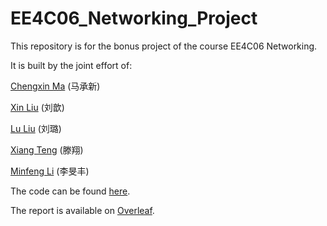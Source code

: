 # EE4C06_Networking_Project

This repository is for the bonus project of the course EE4C06 Networking.

It is built by the joint effort of:

[Chengxin Ma](https://github.com/MaChengxin) (马承新)

[Xin Liu](https://github.com/L-KID) (刘歆)

[Lu Liu](https://github.com/Nirvanall) (刘璐)

[Xiang Teng](https://github.com/Andyteng) (滕翔)

[Minfeng Li](https://github.com/lmf5103510) (李旻丰)

The code can be found [here](https://github.com/MaChengxin/EE4C06_Networking_Project/tree/master/code).

The report is available on [Overleaf](https://www.overleaf.com/read/fvnwjkfgtjqj).
